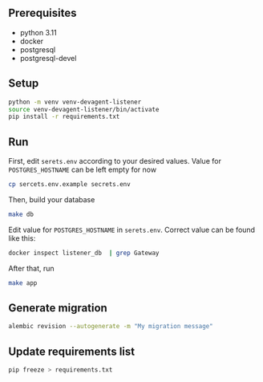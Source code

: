## Prerequisites

- python 3.11
- docker
- postgresql
- postgresql-devel

## Setup

```bash
python -m venv venv-devagent-listener
source venv-devagent-listener/bin/activate
pip install -r requirements.txt
```

## Run

First, edit `serets.env` according to your desired values. Value for `POSTGRES_HOSTNAME` can be left empty for now

```bash
cp sercets.env.example secrets.env
```

Then, build your database

```bash
make db
```

Edit value for `POSTGRES_HOSTNAME` in `serets.env`. Correct value can be found like this:

```bash
docker inspect listener_db  | grep Gateway
```

After that, run

```bash
make app
```

## Generate migration

```bash
alembic revision --autogenerate -m "My migration message"
```

## Update requirements list

```bash
pip freeze > requirements.txt
```
